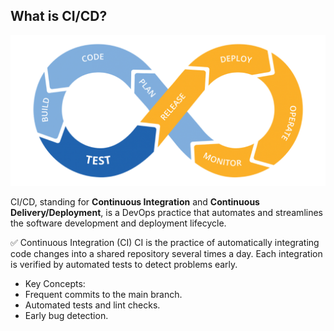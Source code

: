 ## What is CI/CD?

![CI/CD Diagram](assets/cicd.png)

CI/CD, standing for **Continuous Integration** and **Continuous Delivery/Deployment**, is a DevOps practice that automates and streamlines the software development and deployment lifecycle.

✅ Continuous Integration (CI)
CI is the practice of automatically integrating code changes into a shared repository several times a day. Each integration is verified by automated tests to detect problems early.

- Key Concepts:
- Frequent commits to the main branch.
- Automated tests and lint checks.
- Early bug detection.
